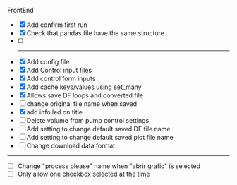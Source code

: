FrontEnd
 - [x] Add confirm first run
 - [x] Check that pandas file have the same structure
 - [ ] -------------------
 - [x] Add config file
 - [x] Add Control input files
 - [x] Add control form inputs
 - [x] Add cache keys/values using set_many
 - [x] Allows save DF loops and converted file
 - [ ] change original file  name when saved
 - [x] add info led on title
 - [ ] Delete volume from pump control settings
 - [ ] Add setting to change default saved DF file name
 - [ ] Add setting to change default saved plot file name
 - [ ] Change download data format
 -------------------------------
 - [ ] Change "process please" name when "abrir grafic" is selected
 - [ ] Only allow one checkbox selected at the time
